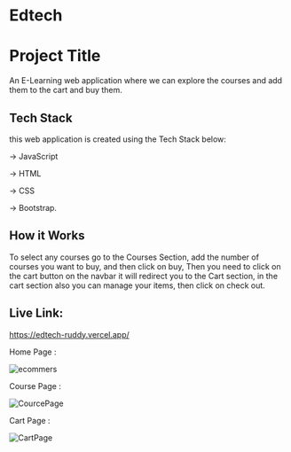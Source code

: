 # Edtech


# Project Title

An E-Learning web application where we can explore the courses and 
add them to the cart and buy them.


## Tech Stack 

this web application is created using the Tech Stack below:

-> JavaScript

-> HTML

-> CSS 

-> Bootstrap.
## How it Works

To select any courses go to the Courses Section, add the number of courses you want to buy, and then click on buy, Then you need to click on the cart button on the navbar it will redirect you to the Cart section, in the cart section also you can manage your items, then click on check out.

## Live Link: 
 
https://edtech-ruddy.vercel.app/

Home Page :

![ecommers](https://github.com/GajendraKaushik/Edtech/assets/119392005/0195260b-c332-4673-95d4-571961c49315)

Course Page :

![CourcePage](https://github.com/GajendraKaushik/Edtech/assets/119392005/24a65447-8eab-4d37-8605-cd4c6a82ee6f)

Cart Page :

![CartPage](https://github.com/GajendraKaushik/Edtech/assets/119392005/283ca7dc-6b5a-4fec-b0cb-712fb8706ee6)



